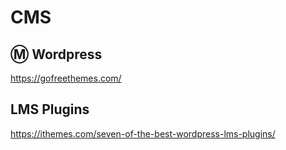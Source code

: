 # CMS


## :m: Wordpress

https://gofreethemes.com/

## LMS Plugins

https://ithemes.com/seven-of-the-best-wordpress-lms-plugins/
